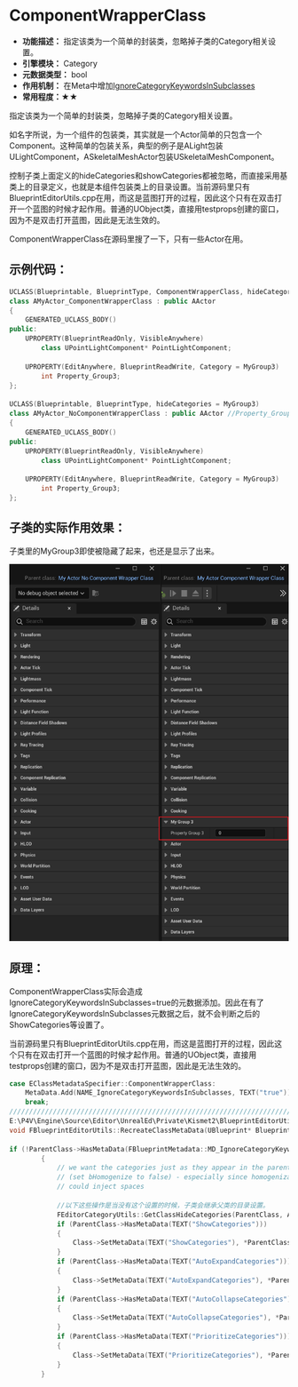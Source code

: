 # ComponentWrapperClass

- **功能描述：**  指定该类为一个简单的封装类，忽略掉子类的Category相关设置。
- **引擎模块：** Category
- **元数据类型：** bool
- **作用机制：** 在Meta中增加[IgnoreCategoryKeywordsInSubclasses](../../../../Meta/DetailsPanel/IgnoreCategoryKeywordsInSubclasses.md)
- **常用程度：★★**

指定该类为一个简单的封装类，忽略掉子类的Category相关设置。

如名字所说，为一个组件的包装类，其实就是一个Actor简单的只包含一个Component。这种简单的包装关系，典型的例子是ALight包装ULightComponent，ASkeletalMeshActor包装USkeletalMeshComponent。

控制子类上面定义的hideCategories和showCategories都被忽略，而直接采用基类上的目录定义，也就是本组件包装类上的目录设置。当前源码里只有BlueprintEditorUtils.cpp在用，而这是蓝图打开的过程，因此这个只有在双击打开一个蓝图的时候才起作用。普通的UObject类，直接用testprops创建的窗口，因为不是双击打开蓝图，因此是无法生效的。

ComponentWrapperClass在源码里搜了一下，只有一些Actor在用。

## 示例代码：

```cpp
UCLASS(Blueprintable, BlueprintType, ComponentWrapperClass, hideCategories = MyGroup3)	//依然会显示出Property_Group3
class AMyActor_ComponentWrapperClass : public AActor
{
	GENERATED_UCLASS_BODY()
public:
	UPROPERTY(BlueprintReadOnly, VisibleAnywhere)
		class UPointLightComponent* PointLightComponent;

	UPROPERTY(EditAnywhere, BlueprintReadWrite, Category = MyGroup3)
		int Property_Group3;
};

UCLASS(Blueprintable, BlueprintType, hideCategories = MyGroup3)
class AMyActor_NoComponentWrapperClass : public AActor //Property_Group3会被隐藏
{
	GENERATED_UCLASS_BODY()
public:
	UPROPERTY(BlueprintReadOnly, VisibleAnywhere)
		class UPointLightComponent* PointLightComponent;

	UPROPERTY(EditAnywhere, BlueprintReadWrite, Category = MyGroup3)
		int Property_Group3;
};
```

## 子类的实际作用效果：

子类里的MyGroup3即使被隐藏了起来，也还是显示了出来。

![Untitled](Untitled.png)

## 原理：

ComponentWrapperClass实际会造成IgnoreCategoryKeywordsInSubclasses=true的元数据添加。因此在有了IgnoreCategoryKeywordsInSubclasses元数据之后，就不会判断之后的ShowCategories等设置了。

当前源码里只有BlueprintEditorUtils.cpp在用，而这是蓝图打开的过程，因此这个只有在双击打开一个蓝图的时候才起作用。普通的UObject类，直接用testprops创建的窗口，因为不是双击打开蓝图，因此是无法生效的。

```cpp
case EClassMetadataSpecifier::ComponentWrapperClass:
	MetaData.Add(NAME_IgnoreCategoryKeywordsInSubclasses, TEXT("true"));    //"IgnoreCategoryKeywordsInSubclasses"
	break;
////////////////////////////////////////////////////////////////////////////////
E:\P4V\Engine\Source\Editor\UnrealEd\Private\Kismet2\BlueprintEditorUtils.cpp
void FBlueprintEditorUtils::RecreateClassMetaData(UBlueprint* Blueprint, UClass* Class, bool bRemoveExistingMetaData)

if (!ParentClass->HasMetaData(FBlueprintMetadata::MD_IgnoreCategoryKeywordsInSubclasses)) //如果没有这个设置
		{
			// we want the categories just as they appear in the parent class 
			// (set bHomogenize to false) - especially since homogenization 
			// could inject spaces

			//以下这些操作是当没有这个设置的时候，子类会继承父类的目录设置。
			FEditorCategoryUtils::GetClassHideCategories(ParentClass, AllHideCategories, /*bHomogenize =*/false);
			if (ParentClass->HasMetaData(TEXT("ShowCategories")))
			{
				Class->SetMetaData(TEXT("ShowCategories"), *ParentClass->GetMetaData("ShowCategories"));
			}
			if (ParentClass->HasMetaData(TEXT("AutoExpandCategories")))
			{
				Class->SetMetaData(TEXT("AutoExpandCategories"), *ParentClass->GetMetaData("AutoExpandCategories"));
			}
			if (ParentClass->HasMetaData(TEXT("AutoCollapseCategories")))
			{
				Class->SetMetaData(TEXT("AutoCollapseCategories"), *ParentClass->GetMetaData("AutoCollapseCategories"));
			}
			if (ParentClass->HasMetaData(TEXT("PrioritizeCategories")))
			{
				Class->SetMetaData(TEXT("PrioritizeCategories"), *ParentClass->GetMetaData("PrioritizeCategories"));
			}
		}
```
